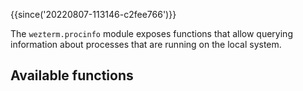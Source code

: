 {{since('20220807-113146-c2fee766')}}

The `wezterm.procinfo` module exposes functions that allow querying information
about processes that are running on the local system.

## Available functions


